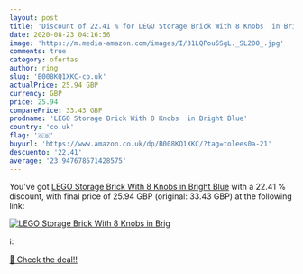 ```yaml
---
layout: post
title: 'Discount of 22.41 % for LEGO Storage Brick With 8 Knobs  in Brig'
date: 2020-08-23 04:16:56
image: 'https://m.media-amazon.com/images/I/31LQPou5SgL._SL200_.jpg'
comments: true
category: ofertas
author: ring
slug: 'B008KQ1XKC-co.uk'
actualPrice: 25.94 GBP
currency: GBP
price: 25.94
comparePrice: 33.43 GBP
prodname: 'LEGO Storage Brick With 8 Knobs  in Bright Blue'
country: 'co.uk'
flag: '🇬🇧'
buyurl: 'https://www.amazon.co.uk/dp/B008KQ1XKC/?tag=tolees0a-21'
descuento: '22.41'
average: '23.947678571428575'
---
```


You've got [LEGO Storage Brick With 8 Knobs  in Bright Blue](https://www.amazon.co.uk/dp/B008KQ1XKC/?tag=tolees0a-21) with a  22.41 % discount, with final price of 25.94 GBP (original: 33.43 GBP) at the following link:

[![LEGO Storage Brick With 8 Knobs  in Brig](https://m.media-amazon.com/images/I/31LQPou5SgL._SL200_.jpg)](https://www.amazon.co.uk/dp/B008KQ1XKC/?tag=tolees0a-21)

ℹ️:


[🛒 Check the deal!!](https://www.amazon.co.uk/dp/B008KQ1XKC/?tag=tolees0a-21)
